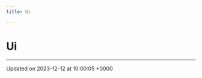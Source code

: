 ```yaml
---
title: Ui

---
```


# Ui








-------------------------------

Updated on 2023-12-12 at 10:00:05 +0000
